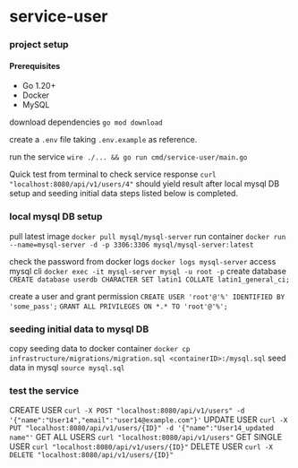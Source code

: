 # service-user

### project setup

#### Prerequisites

- Go 1.20+
- Docker
- MySQL

download dependencies `go mod download`

create a `.env` file taking `.env.example` as reference.

run the service `wire ./... && go run cmd/service-user/main.go`

Quick test from terminal to check service response `curl "localhost:8080/api/v1/users/4"` should yield result after local mysql DB setup and seeding initial data steps listed below is completed.

### local mysql DB setup

pull latest image `docker pull mysql/mysql-server`
run container `docker run --name=mysql-server -d -p 3306:3306 mysql/mysql-server:latest`

check the password from docker logs `docker logs mysql-server`
access mysql cli `docker exec -it mysql-server mysql -u root -p`
create database `CREATE database userdb CHARACTER SET latin1 COLLATE latin1_general_ci;`

create a user and grant permission
`CREATE USER 'root'@'%' IDENTIFIED BY 'some_pass';`
`GRANT ALL PRIVILEGES ON *.* TO 'root'@'%';`

### seeding initial data to mysql DB

copy seeding data to docker container
`docker cp infrastructure/migrations/migration.sql <containerID>:/mysql.sql`
seed data in mysql `source mysql.sql`

### test the service

CREATE USER `curl -X POST "localhost:8080/api/v1/users" -d '{"name":"User14","email":"user14@example.com"}'`
UPDATE USER `curl -X PUT "localhost:8080/api/v1/users/{ID}" -d '{"name":"User14_updated name"'`
GET ALL USERS `curl "localhost:8080/api/v1/users"`
GET SINGLE USER `curl "localhost:8080/api/v1/users/{ID}"`
DELETE USER `curl -X DELETE "localhost:8080/api/v1/users/{ID}"`
